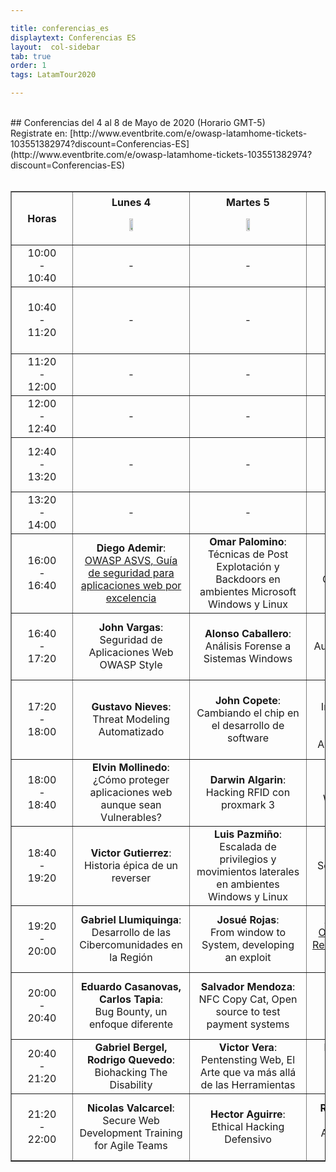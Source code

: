 ```yaml
---

title: conferencias_es
displaytext: Conferencias ES
layout:  col-sidebar
tab: true
order: 1
tags: LatamTour2020

---
```

<style>
@media (max-width: 950px) {
  .divTable {
    width: 90vw;
    overflow-x: scroll;
  }
  .conferenceTable {
    left: 0;
    right: 0;
    margin: 0;
    font-size: small;
  }
  .hourColumn {
    min-width: 38px;
    padding: 0;
  }
  .otherColumns {
    min-width: 100px;
    padding: 0;
  }
}
@media (max-width: 1150px) {
  .col-sidebar .main-wrapper {
    display: grid;
    grid-template-rows: auto;
    grid-template-columns: 1fr;
    grid-template-areas:
        "title"
        "github"
        "menu"
        "body"
        "repo"
        "side";
  }
}
@media (min-width:950px) {
  .hourColumn {
    min-width: 81px;
  }
  .otherColumns {
    min-width: 170px;
    width:18%;
  }
}
</style>
<br>
## Conferencias del 4 al 8 de Mayo de 2020 (Horario GMT-5)
<br>
Registrate en: [http://www.eventbrite.com/e/owasp-latamhome-tickets-103551382974?discount=Conferencias-ES](http://www.eventbrite.com/e/owasp-latamhome-tickets-103551382974?discount=Conferencias-ES)
<br><br>

<div class="divTable">
<table class="conferenceTable" border="1" style="text-align: center; width: 100%;">
  <tr>
    <th class="hourColumn">Horas</th>
    <th class="otherColumns">Lunes 4<br><p align="center"><a href="https://www.youtube.com/watch?v=jLXMbpcrPyA&feature=youtu.be"><img src="assets/images/Youtube_Live.png" height="20%" width="20%"></a></p></th>
    <th class="otherColumns">Martes 5<br><p align="center"><a href="https://www.youtube.com/watch?v=DeMOLKCMBds&feature=youtu.be"><img src="assets/images/Youtube_Live.png" height="20%" width="20%"></a></p></th>
    <th class="otherColumns">Miércoles 6<br><p align="center"><a href="https://www.youtube.com/watch?v=eBvRJJ0rlCM&feature=youtu.be"><img src="assets/images/Youtube_Live.png" height="20%" width="20%"></a></p></th>
    <th class="otherColumns">Jueves 7<br><p align="center"><a href="https://www.youtube.com/watch?v=yuR8580F7Mc&feature=youtu.be"><img src="assets/images/Youtube_Live.png" height="20%" width="20%"></a></p></th>
    <th class="otherColumns">Viernes 8<br><p align="center"><a href="https://www.youtube.com/watch?v=cFc_ATC_8Js"><img src="assets/images/Youtube_Live.png" height="20%" width="20%"></a>  <a href="https://www.youtube.com/watch?v=AeMOQn8wJGc"><img src="assets/images/Youtube_Live.png" height="20%" width="20%"></a></p></th>
  </tr>
  <tr>
    <td class="hourColumn">10:00<br>-<br>10:40</td>
    <td class="otherColumns">-</td>
    <td class="otherColumns">-</td>
    <td class="otherColumns">-</td>
    <td class="otherColumns">-</td>
    <td class="otherColumns"><b>Daniel Echeverri</b>:<br>Hacking avanzado con ZAP Proxy</td>
  </tr>
  <tr>
    <td class="hourColumn">10:40<br>-<br>11:20</td>
    <td class="otherColumns">-</td>
    <td class="otherColumns">-</td>
    <td class="otherColumns">-</td>
    <td class="otherColumns">-</td>
    <td class="otherColumns"><b>Mikel Rufian</b>:<br>Ciberinteligencia complemento indispensable para las organizaciones</td>
  </tr>
  <tr>
    <td class="hourColumn">11:20<br>-<br>12:00</td>
    <td class="otherColumns">-</td>
    <td class="otherColumns">-</td>
    <td class="otherColumns">-</td>
    <td class="otherColumns">-</td>
    <td class="otherColumns"><b>Milagros del Valle, Martín Durán</b>:<br>Purple Team</td>
  </tr>
  <tr>
    <td class="hourColumn">12:00<br>-<br>12:40</td>
    <td class="otherColumns">-</td>
    <td class="otherColumns">-</td>
    <td class="otherColumns">-</td>
    <td class="otherColumns">-</td>
    <td class="otherColumns"><b>Fabio Cerullo</b>:<br>Trivias LATAM@home</td>
  </tr>
  <tr>
    <td class="hourColumn">12:40<br>-<br>13:20</td>
    <td class="otherColumns">-</td>
    <td class="otherColumns">-</td>
    <td class="otherColumns">-</td>
    <td class="otherColumns">-</td>
    <td class="otherColumns"><b>Lorenzo Martinez</b>:<br>Wintriage, la herramienta del DFIRer en Windows</td>
  </tr>
  <tr>
    <td class="hourColumn">13:20<br>-<br>14:00</td>
    <td class="otherColumns">-</td>
    <td class="otherColumns">-</td>
    <td class="otherColumns">-</td>
    <td class="otherColumns">-</td>
    <td class="otherColumns"><b>Paola Perez</b>:<br>Ciberseguridad en Pandemia</td>
  </tr>
  <tr>
    <td class="hourColumn">16:00<br>-<br>16:40</td>
    <td class="otherColumns"><b>Diego Ademir</b>:<br><a href="https://owasp.org/www-event-2020-latam-at-home/docs/presentations/DiegoAdemir_ASVS.pdf">OWASP ASVS, Guía de seguridad para aplicaciones web por excelencia</a></td>
    <td class="otherColumns"><b>Omar Palomino</b>:<br>Técnicas de Post Explotación y Backdoors en ambientes Microsoft Windows y Linux</td>
    <td class="otherColumns"><b>Mateo Martínez</b>:<br>Implementando OWASP SAMM en Latinoamerica</td>
    <td class="otherColumns"><b>Alejandro Iacobelli, Pablo Garbossa</b>:<br>Bug Bounty, One year later</td>
    <td class="otherColumns"><b>Jaime Restrepo</b>:<br>Lo que nadie te dijo antes de dedicarte al Bug bounty</td>
  </tr>
  <tr>
    <td class="hourColumn">16:40<br>-<br>17:20</td>
    <td class="otherColumns"><b>John Vargas</b>:<br>Seguridad de Aplicaciones Web  OWASP Style</td>
    <td class="otherColumns"><b>Alonso Caballero</b>:<br>Análisis Forense a Sistemas Windows</td>
    <td class="otherColumns"><b>Saira Isaac</b>:<br>Auditoría y Seguridad en las Apps</td>
    <td class="otherColumns"><b>German Schmidt</b>:<br>Principios del Desarrollo Seguro</td>
    <td class="otherColumns"><b>Juampa Rodríguez</b>:<br>Recolección de Información en infraestructuras internas</td>
  </tr>
  <tr>
    <td class="hourColumn">17:20<br>-<br>18:00</td>
    <td class="otherColumns"><b>Gustavo Nieves</b>:<br>Threat Modeling Automatizado</td>
    <td class="otherColumns"><b>John Copete</b>:<br>Cambiando el chip en el desarrollo de software</td>
    <td class="otherColumns"><b>Anabel Broce</b>:<br>Implementando en Producción un Sistema con una Arquitectura Segura</td>
    <td class="otherColumns"><b>Edgar Salazar</b>:<br>Controles de seguridad más importantes para arquitectos y desarrolladores</td>
    <td class="otherColumns"><b>Everth Gallegos</b>:<br>Preparando un ambiente de pruebas para apps con Xamarin</td>
  </tr>
  <tr>
    <td class="hourColumn">18:00<br>-<br>18:40</td>
    <td class="otherColumns"><b>Elvin Mollinedo</b>:<br>¿Cómo proteger aplicaciones web aunque sean Vulnerables?</td>
    <td class="otherColumns"><b>Darwin Algarin</b>:<br>Hacking RFID con proxmark 3</td>
    <td class="otherColumns"><b>Eduardo Jana</b>:<br>Webshell webapp</td>
    <td class="otherColumns"><b>Sandy Palma</b>:<br><a href="https://owasp.org/www-event-2020-latam-at-home/docs/presentations/SandyPalma_GobernanzaInformacion.pdf">La Gobernanza de la Información</a></td>
    <td class="otherColumns"><b>Juan Quiñe</b>:<br>Cómo generar valor a través del informe de Ethical hacking</td>
  </tr>
  <tr>
    <td class="hourColumn">18:40<br>-<br>19:20</td>
    <td class="otherColumns"><b>Victor Gutierrez</b>:<br>Historia épica de un reverser</td>
    <td class="otherColumns"><b>Luis Pazmiño</b>:<br>Escalada de privilegios y movimientos laterales en ambientes Windows y Linux</td>
    <td class="otherColumns"><b>Raúl Aguilar</b>:<br>Security Knowledge Framework</td>
    <td class="otherColumns"><b>Fernando Vela</b>:<br>SOC y Threat Intelligence</td>
    <td class="otherColumns"><b>Ramiro Pulgar</b>:<br>Cyber Red Team, el equipo auditor de controles de seguridad</td>
  </tr>
  <tr>
    <td class="hourColumn">19:20<br>-<br>20:00</td>
    <td class="otherColumns"><b>Gabriel Llumiquinga</b>:<br>Desarrollo de las Cibercomunidades en la Región</td>
    <td class="otherColumns"><b>Josué Rojas</b>:<br>From window to System, developing an exploit</td>
    <td class="otherColumns"><b>Armando Rodas</b>:<br><a href="https://owasp.org/www-event-2020-latam-at-home/docs/presentations/ArmandoRodas_OSINT.pdf">OSINT, Técnicas de Reconocimiento en un Test de Intrusión</a></td>
    <td class="otherColumns"><b>Eduardo Snape</b>:<br>Gestión de seguridad con ISM3, la alternativa luego de un Pentest</td>
    <td class="otherColumns"><b>Rodrigo Valero</b>:<br>Protección de acceso a las aplicaciones bajo Secure Access Service Edge</td>
  </tr>
  <tr>
    <td class="hourColumn">20:00<br>-<br>20:40</td>
    <td class="otherColumns"><b>Eduardo Casanovas, Carlos Tapia</b>:<br>Bug Bounty, un enfoque diferente</td>
    <td class="otherColumns"><b>Salvador Mendoza</b>:<br>NFC Copy Cat, Open source to test payment systems</td>
    <td class="otherColumns"><b>Pablo Rico</b>:<br>TheHive como plataforma de respuesta a incidentes</td>
    <td class="otherColumns"><b>Rafael Monterroza</b>:<br>Machine Learning aplicado a la Ciberseguridad</td>
    <td class="otherColumns"><b>Amilcar de León</b>:<br>Ingeniería social, el arte o la ciencia del hackeo de personas?</td>
  </tr>
  <tr>
    <td class="hourColumn">20:40<br>-<br>21:20</td>
    <td class="otherColumns"><b>Gabriel Bergel, Rodrigo Quevedo</b>:<br>Biohacking The Disability</td>
    <td class="otherColumns"><b>Victor Vera</b>:<br>Pentensting Web, El Arte que va más allá de las Herramientas</td>
    <td class="otherColumns"><b>Michael Hidalgo</b>:<br>MITRE ATT&CK, conociendo al adversario</td>
    <td class="otherColumns"><b>Hubert de Mercado</b>:<br>Seguridad REST API, Lo bueno, lo malo y lo feo</td>
    <td class="otherColumns"><b>Elzer Pineda</b>:<br>Threat Hunting sin colores</td>
  </tr>
  <tr>
    <td class="hourColumn">21:20<br>-<br>22:00</td>
    <td class="otherColumns"><b>Nicolas Valcarcel</b>:<br>Secure Web Development Training for Agile Teams</td>
    <td class="otherColumns"><b>Hector Aguirre</b>:<br>Ethical Hacking Defensivo</td>
    <td class="otherColumns"><b>Roberto Mendoza</b>:<br>Conociendo y Analizando la Dark Web</td>
    <td class="otherColumns"><b>Ricardo Supo</b>:<br>Hacking en tiempos de COVID-19, Transformación Digital sin Controles</td>
    <td class="otherColumns"><b>Gonzalo Nina</b>:<br>Técnicas efectivas de Ingeniería Social a través de redes sociales</td>
  </tr>
</table>
</div>
